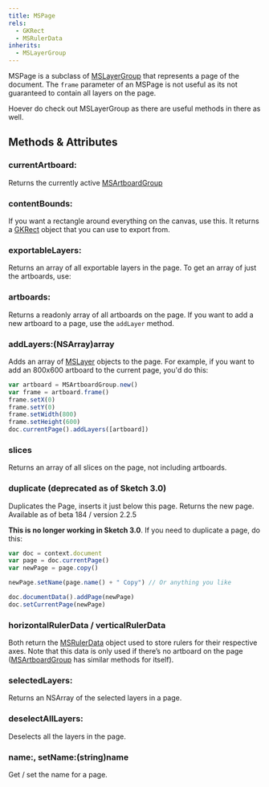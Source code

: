 ```yaml
---
title: MSPage
rels:
  - GKRect
  - MSRulerData
inherits:
  - MSLayerGroup
---
```




MSPage is a subclass of [MSLayerGroup](/docs/MSLayerGroup/) that represents a page of the document.
The `frame` parameter of an MSPage is not useful as its not guaranteed to contain all layers on the page.

Hoever do check out MSLayerGroup as there are useful methods in there as well.

## Methods & Attributes

### currentArtboard:

Returns the currently active [MSArtboardGroup](/docs/MSArtboardGroup/)

### contentBounds:

If you want a rectangle around everything on the canvas, use this. It returns a [GKRect](/docs/GKRect/) object that you can use to export from.

### exportableLayers:

Returns an array of all exportable layers in the page. To get an array of just the artboards, use:

### artboards:

Returns a readonly array of all artboards on the page. If you want to add a new artboard to a page, use the `addLayer` method.

### addLayers:(NSArray)array

Adds an array of [MSLayer](/docs/MSLayer/) objects to the page. For example, if you want to add an 800x600 artboard to the current page, you'd do this:

```javascript
var artboard = MSArtboardGroup.new()
var frame = artboard.frame()
frame.setX(0)
frame.setY(0)
frame.setWidth(800)
frame.setHeight(600)
doc.currentPage().addLayers([artboard])
```

### slices

Returns an array of all slices on the page, not including artboards.

### duplicate (deprecated as of Sketch 3.0)

Duplicates the Page, inserts it just below this page. Returns the new page.
Available as of beta 184 / version 2.2.5

**This is no longer working in Sketch 3.0**. If you need to duplicate a page, do this:

```javascript
var doc = context.document
var page = doc.currentPage()
var newPage = page.copy()

newPage.setName(page.name() + " Copy") // Or anything you like

doc.documentData().addPage(newPage)
doc.setCurrentPage(newPage)
```

### horizontalRulerData / verticalRulerData

Both return the [MSRulerData](/docs/MSRulerData/) object used to store rulers for their respective axes. Note that this data is only used if there’s no artboard on the page ([MSArtboardGroup](/docs/MSArtboardGroup/) has similar methods for itself).

### selectedLayers:

Returns an NSArray of the selected layers in a page.

### deselectAllLayers:

Deselects all the layers in the page.

### name:, setName:(string)name

Get / set the name for a page.
